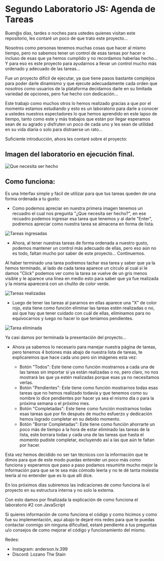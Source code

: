 # Segundo Laboratorio JS: Agenda de Tareas

Buen@s días, tardes o noches para ustedes quienes visitan este repositorio, les contaré un poco de que trato este proyecto...

Nosotros como personas tenemos muchas cosas que hacer al mismo tiempo, pero no sabemos tener un control de esas tareas por hacer o incluso de esas que ya hemos cumplido y no recordamos haberlas hecho…
Y para eso es este proyecto para ayudarnos a llevar un control mucho más ordenado y adecuado de las tareas...

Fue un proyecto difícil de ejecutar, ya que tiene pasos bastante complejos para poder darle dinamismo y que ejecute adecuadamente cada orden que nosotros como usuarios de la plataforma decidamos darle en su limitada variedad de opciones, pero fue hecho con dedicación...

Este trabajo como muchos otros lo hemos realizado gracias a que por el momento estamos estudiando y esto es un laboratorio para darle a conocer a ustedes nuestros espectadores lo que hemos aprendido en este lapso de tiempo, tanto como este y más trabajos que están por llegar esperamos sean de su agrado y disfruten un poco de cada uno y les sean de utilidad en su vida diaria o solo para distraerse un rato...

Suficiente introducción, ahora les contaré sobre el proyecto:

## Imagen del laboratorio en ejecución final. 

![Que necesita ser hecho](https://user-images.githubusercontent.com/105325885/187746132-bb5c7236-a7a5-4f05-9e4e-ac703b6a3261.jpg)


## Como funciona:

Es una Interfax simple y fácil de utilizar para que tus tareas queden de una forma ordenada a tu gusto:

* Como podemos apreciar en nuestra primera imagen tenemos un recuadro el  cual nos pregunta "¿Que necesita ser hecho?", en ese recuadro podemos ingresar esa tarea que tenemos y al darle "Enter", podremos apreciar como nuestra tarea se almacena en forma de lista.

![Tareas ingresadas](https://user-images.githubusercontent.com/105325885/187746683-693418de-ae29-4d15-8215-8de4af4a5b52.jpg)

* Ahora, al tener nuestras tareas de forma ordenada a nuestro gusto, podemos mantener un control más adecuado de ellas, pero eso aún no es todo, faltan mucho por saber de este proyecto... Continuemos.

Al haber terminado una tarea podremos tachar esa tarea y saber que ya la hemos terminado, al lado de cada tarea aparece un círculo al cual si le damos "Click" podemos ver como la tarea se vuelve de un gris menos visible y le aparece una línea en medio esto para saber que ya fue realizada y la misma aparecerá con un chulito de color verde.


![Tareas realizadas](https://user-images.githubusercontent.com/105325885/187749267-01786d35-2e62-4f5a-a9d2-05fd33a122cf.jpg)

* Luego de tener las tareas al pararnos en ellas aparece una "X" de color rojo, esta tiene como función eliminar las tareas estén realizadas o no, así que hay que tener cuidado con cuál de ellas, eliminamos para no equivocarnos y luego no hacer lo que teníamos pendientes.
 
![Tarea eliminada](https://user-images.githubusercontent.com/105325885/187751288-b26b5499-7edc-4b74-b91e-45994bc51207.jpg)

Ya casi damos por terminada la presentación del proyecto...

* Ahora ya sabemos lo necesario para manejar nuestra página de tareas, pero tenemos 4 botones más abajo de nuestra lista de tareas, te explicaremos que hace cada uno pero sin imágenes esta vez:

    * Botón "Todos": Este tiene como función mostrarnos a cada una de las tareas sin importar si ya están realizadas o no, pero claro, no nos mostrará las que ya estén realizadas porque esas ya no necesitamos verlas.
    * Botón "Pendientes": Este tiene como función mostrarnos todas esas tareas que no hemos realizado todavía y que tenemos como su nombre lo dice pendientes por hacer ya sea el mismo día o para la próxima semana o el próximo mes.
    * Botón "Completadas": Este tiene como función mostrarnos todas esas tareas que por fin después de mucho esfuerzo y dedicación hemos logrado completar en su debido momento.
    * Botón "Borrar Completadas": Este tiene como función ahorrarte un poco más de tiempo a la hora de estar eliminado las tareas de la lista, este borrara todas y cada una de las tareas que hasta el momento pudiste completar, excluyendo así a las que aún te faltan por hacer.

Esta vez hemos decidido no ser tan técnicos con la información  que te dimos para que de este modo puedas entender un poco más como funciona y esperamos que paso a paso podamos resumirte mucho mejor la información para que se te sea más cómodo leerla y no te dé tanta molestia leerla al no entender que es lo que allí dice. 

En los próximos días subiremos las indicaciones de como funciona la el proyecto en su estructura interna y no solo la externa.

Con esto damos por finalizada la explicación de como funciona el laboratorio #2 con JavaScript

Si quieres información de como funciona el código y como hicimos y como fue su implementación, aquí abajo te dejaré mis redes para que te puedas contactar conmigo sin ninguna dificultad, estaré pendiente a tus preguntas u/o consejos de como mejorar el código y funcionamiento del mismo.

Redes:
  * Instagram: anderson.lv.399
  * Discord: Lozano The Stain 
